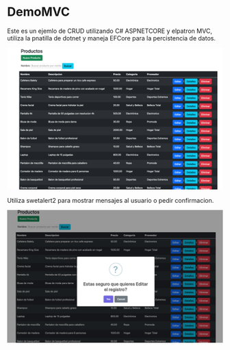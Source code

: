 # DemoMVC

Este es un ejemlo de CRUD utilizando C# ASPNETCORE y elpatron MVC, utiliza la pnatilla de dotnet y maneja EFCore para la percistencia de datos.

![alt text](image.png)


Utiliza swetalert2 para mostrar mensajes al usuario o pedir confirmacion.


![alt text](image-1.png)